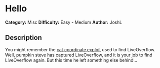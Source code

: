 # Hello
**Category:** Misc
**Difficulty:** Easy - Medium
**Author:** JoshL

## Description

You might remember the [cat coordinate exploit](https://www.youtube.com/watch?v=TAUrzkOYLUk) used to find LiveOverflow. Well, pumpkin steve has captured LiveOverflow, and it is your job to find LiveOverflow again. But this time he left something else behind...
